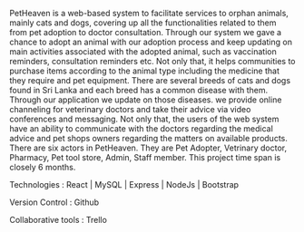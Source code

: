 PetHeaven is a web-based system to facilitate services to orphan animals, mainly cats and dogs, covering up all the functionalities related to them from pet adoption to doctor consultation. 
Through our system we gave a chance to adopt an animal with our adoption process and keep updating on main activities associated with the adopted animal, such as vaccination reminders, consultation reminders etc. Not only that, it helps communities to purchase items according to the animal type including the medicine that they require and pet equipment. There are several breeds of cats and dogs found in Sri Lanka and each breed has a common disease with them. Through our application we update on those diseases.
we provide online channeling for veterinary doctors and take their advice via video conferences and messaging. Not only that, the users of the web system have
an ability to communicate with the doctors regarding the medical advice and pet shops owners regarding the matters on available products. There are six actors in PetHeaven. They are Pet Adopter, Vetrinary doctor, Pharmacy,  Pet tool store, Admin, Staff member. 
This project time span is closely 6 months.


Technologies : 
React | MySQL | Express | NodeJs | Bootstrap 

Version Control : 
Github

Collaborative tools :
Trello










